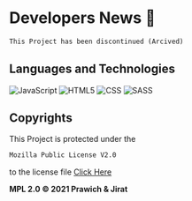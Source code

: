 # Developers News 📰

```txt
This Project has been discontinued (Arcived)
```

## Languages and Technologies

![JavaScript](https://img.shields.io/badge/JavaScript-F7DF1E?style=for-the-badge&logo=javascript&logoColor=black) ![HTML5](https://img.shields.io/badge/HTML5-E34F26?style=for-the-badge&logo=html5&logoColor=white) ![CSS](https://img.shields.io/badge/CSS3-1572B6?style=for-the-badge&logo=css3&logoColor=white) ![SASS](https://img.shields.io/badge/Sass-CC6699?style=for-the-badge&logo=sass&logoColor=white)

## Copyrights

This Project is protected under the

```txt
Mozilla Public License V2.0
```

to the license file [Click Here](LICENSE)

**MPL 2.0 © 2021 Prawich & Jirat**
